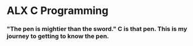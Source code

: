 # ALX C Programming

### "The pen is mightier than the sword." C is that pen. This is my journey to getting to know the pen.
